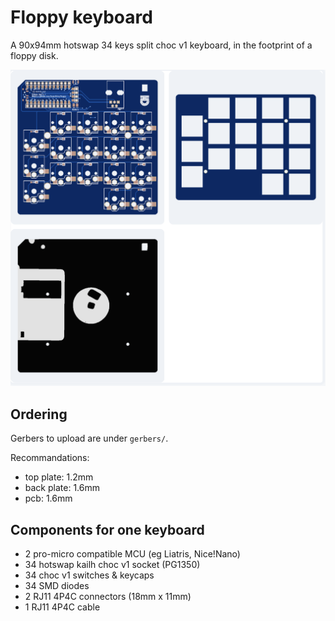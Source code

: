 # Floppy keyboard

A 90x94mm hotswap 34 keys split choc v1 keyboard, in the footprint of a floppy disk.

![jlcpcb order](images/jlcpcb.png)

## Ordering

Gerbers to upload are under `gerbers/`.

Recommandations:
- top plate: 1.2mm
- back plate: 1.6mm
- pcb: 1.6mm

## Components for one keyboard

- 2 pro-micro compatible MCU (eg Liatris, Nice!Nano)
- 34 hotswap kailh choc v1 socket (PG1350)
- 34 choc v1 switches & keycaps
- 34 SMD diodes
- 2 RJ11 4P4C connectors (18mm x 11mm)
- 1 RJ11 4P4C cable

